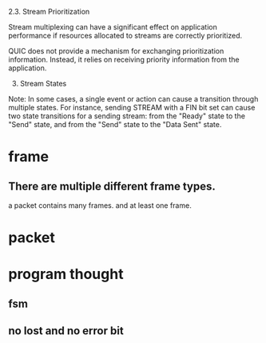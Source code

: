 2.3. Stream Prioritization

Stream multiplexing can have a significant effect on application performance if resources allocated to streams are correctly prioritized.

QUIC does not provide a mechanism for exchanging prioritization information. Instead, it relies on receiving priority information from the application.

3. Stream States

Note: In some cases, a single event or action can cause a transition through multiple states. For instance, sending STREAM with a FIN bit set can cause two state transitions for a sending stream: from the "Ready" state to the "Send" state, and from the "Send" state to the "Data Sent" state.

# frame
## There are multiple different frame types.
a packet contains many frames. and at least one frame.

# packet

# program thought
## fsm

## no lost and no error bit

